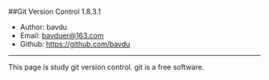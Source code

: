 ##Git Version Control 1.8.3.1
- Author: bavdu
- Email: bavduer@163.com
- Github: https://github.com/bavdu
---
This page is study git version control.
git is a free software.
